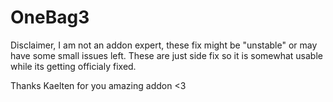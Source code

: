 # OneBag3
Disclaimer, I am not an addon expert, these fix might be "unstable" or may have some small issues left.
These are just side fix so it is somewhat usable while its getting officialy fixed.

Thanks Kaelten for you amazing addon <3 
